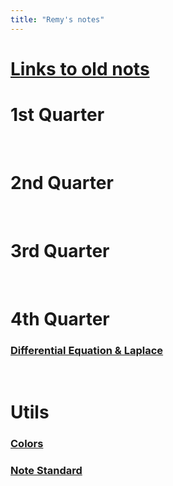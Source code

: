 ```yaml
---
title: "Remy's notes"
---
```


# [Links to old nots](https://nightyx-remy.github.io/quartz)

# <span class="highlight-blue">1st Quarter</span>

<br>

# <span class="highlight-blue">2nd Quarter</span>

<br>

# <span class="highlight-blue">3rd Quarter</span>

<br>

# <span class="highlight-blue">4th Quarter</span>

### [Differential Equation & Laplace](Differential%20Equation%20&%20Laplace/Differential%20Equation%20&%20Laplace.md)

<br>

# <span class="highlight-blue">Utils</span>
### [Colors](Colors.md)
### [Note Standard](Note%20Standard.md)